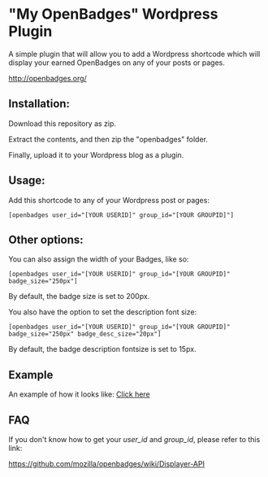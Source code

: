 "My OpenBadges" Wordpress Plugin
==================

A simple plugin that will allow you to add a Wordpress shortcode which will display your earned OpenBadges on any of your posts or pages.

http://openbadges.org/

Installation:
------------
Download this repository as zip. 

Extract the contents, and then zip the "openbadges" folder.

Finally, upload it to your Wordpress blog as a plugin.

Usage:
------------
Add this shortcode to any of your Wordpress post or pages:

    [openbadges user_id="[YOUR USERID]" group_id="[YOUR GROUPID]"]

Other options:
------------
You can also assign the width of your Badges, like so:

    [openbadges user_id="[YOUR USERID]" group_id="[YOUR GROUPID]" badge_size="250px"]
    
By default, the badge size is set to 200px.

You also have the option to set the description font size:

    [openbadges user_id="[YOUR USERID]" group_id="[YOUR GROUPID]" badge_size="250px" badge_desc_size="20px"]
    
By default, the badge description fontsize is set to 15px.

Example
------------
An example of how it looks like: [Click here](http://omarusman.com/blog/about)

FAQ
------------
If you don't know how to get your *user_id* and *group_id*, please refer to this link:

https://github.com/mozilla/openbadges/wiki/Displayer-API
